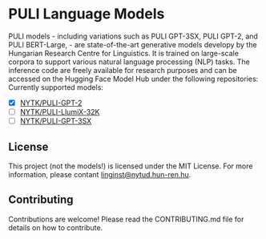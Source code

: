# PULI Language Models

PULI models - including variations such as PULI GPT-3SX, PULI GPT-2, and PULI BERT-Large, - are state-of-the-art generative models developy by the Hungarian Research Centre for Linguistics. It is trained on large-scale corpora to support various natural language processing (NLP) tasks. The inference code are freely available for research purposes and can be accessed on the Hugging Face Model Hub under the following repositories: Currently supported models:

- [x] [NYTK/PULI-GPT-2](https://huggingface.co/NYTK/PULI-GPT-2)
- [ ] [NYTK/PULI-LlumiX-32K](https://huggingface.co/NYTK/PULI-LlumiX-32K)
- [ ] [NYTK/PULI-GPT-3SX](https://huggingface.co/NYTK/PULI-GPT-3SX)

## License

This project (not the models!) is licensed under the MIT License. For more information, please contant linginst@nytud.hun-ren.hu.

## Contributing

Contributions are welcome! Please read the CONTRIBUTING.md file for details on how to contribute.

